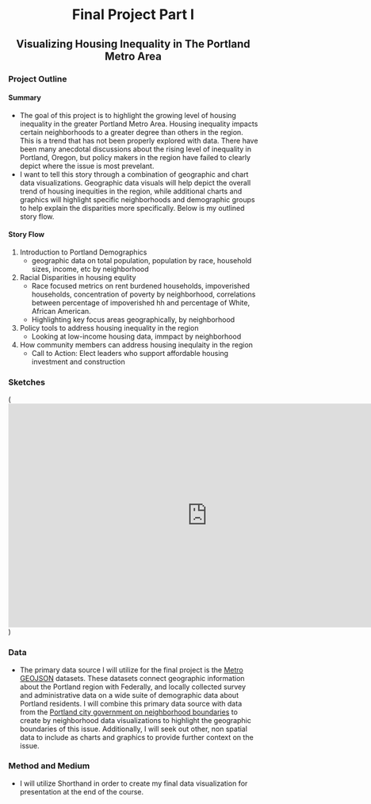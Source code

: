 <h1 align="center">
  
Final Project Part I
  
</h1>

<h2 align="center">
  
Visualizing Housing Inequality in The Portland Metro Area
  
</h2>

### Project Outline

#### Summary
   - The goal of this project is to highlight the growing level of housing inequality in the greater Portland Metro Area. Housing inequality impacts certain neighborhoods to a greater degree than others in the region. This is a trend that has not been properly explored with data. There have been many anecdotal discussions about the rising level of inequality in Portland, Oregon, but policy makers in the region have failed to clearly depict where the issue is most prevelant.
   - I want to tell this story through a combination of geographic and chart data visualizations. Geographic data visuals will help depict the overall trend of housing inequities in the region, while additional charts and graphics will highlight specific neighborhoods and demographic groups to help explain the disparities more specifically. Below is my outlined story flow.
#### Story Flow
1. Introduction to Portland Demographics
    - geographic data on total population, population by race, household sizes, income, etc by neighborhood
2. Racial Disparities in housing equlity
    - Race focused metrics on rent burdened households, impoverished households, concentration of poverty by neighborhood, correlations between percentage of impoverished hh and percentage of White, African American.
    - Highlighting key focus areas geographically, by neighborhood
3. Policy tools to address housing inequality in the region
    - Looking at low-income housing data, immpact by neighborhood
4. How community members can address housing inequlaity in the region
    - Call to Action: Elect leaders who support affordable housing investment and construction

### Sketches
(<iframe style="border: 1px solid rgba(0, 0, 0, 0.1);" width="800" height="450" src="https://www.figma.com/embed?embed_host=share&url=https%3A%2F%2Fwww.figma.com%2Ffile%2F9ezdFn97yKDf59G1oJ3wbX%2FStoryboard%3Fnode-id%3D0%253A1%26t%3DjNULjV3radU049Zj-1" allowfullscreen></iframe>)

### Data
   - The primary data source I will utilize for the final project is the [Metro GEOJSON](https://gis.oregonmetro.gov/rlis-metadata/#/summaries) datasets. These datasets connect geographic information about the Portland region with Federally, and locally collected survey and administrative data on a wide suite of demographic data about Portland residents. I will combine this primary data source with data from the [Portland city government on neighborhood boundaries](https://gis-pdx.opendata.arcgis.com/datasets/1ef75e34b8504ab9b14bef0c26cade2c/explore?location=45.542626%2C-122.667150%2C11.90) to create by neighborhood data visualizations to highlight the geographic boundaries of this issue. Additionally, I will seek out other, non spatial data to include as charts and graphics to provide further context on the issue.


### Method and Medium
   - I will utilize Shorthand in order to create my final data visualization for presentation at the end of the course.

